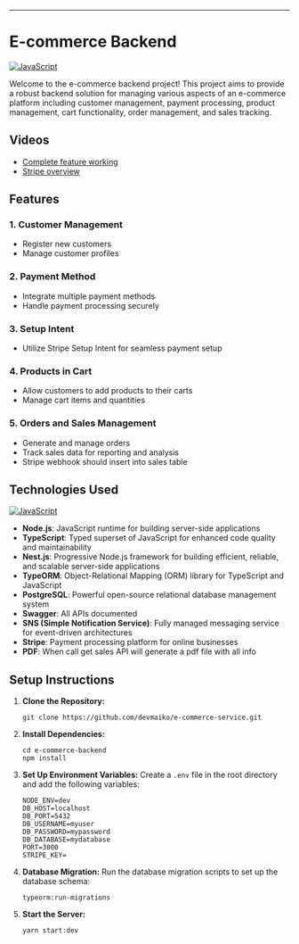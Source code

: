 ---

# E-commerce Backend

[![JavaScript](https://skillicons.dev/icons?i=typescript,nodejs,nestjs,git,postgres,mysql,aws,jest)](https://skillicons.dev)

Welcome to the e-commerce backend project! This project aims to provide a robust backend solution for managing various aspects of an e-commerce platform including customer management, payment processing, product management, cart functionality, order management, and sales tracking.

## Videos
- [Complete feature working](https://drive.google.com/file/d/1Ndmg4dYLnrAAJQCoc3oZeWIVqgPQc3_t/view?usp=sharing)
- [Stripe overview](https://drive.google.com/file/d/1y77NzwBWGcAdr-rta4rayvQq5Uez6_2F/view?usp=sharing)

## Features

### 1. Customer Management
- Register new customers
- Manage customer profiles

### 2. Payment Method
- Integrate multiple payment methods
- Handle payment processing securely

### 3. Setup Intent
- Utilize Stripe Setup Intent for seamless payment setup

### 4. Products in Cart
- Allow customers to add products to their carts
- Manage cart items and quantities

### 5. Orders and Sales Management
- Generate and manage orders
- Track sales data for reporting and analysis
- Stripe webhook should insert into sales table

## Technologies Used
[![JavaScript](https://skillicons.dev/icons?i=typescript,nodejs,nestjs,git,postgres,aws,jest)](https://skillicons.dev)
- **Node.js**: JavaScript runtime for building server-side applications
- **TypeScript**: Typed superset of JavaScript for enhanced code quality and maintainability
- **Nest.js**: Progressive Node.js framework for building efficient, reliable, and scalable server-side applications
- **TypeORM**: Object-Relational Mapping (ORM) library for TypeScript and JavaScript
- **PostgreSQL**: Powerful open-source relational database management system
- **Swagger**: All APIs documented
- **SNS (Simple Notification Service)**: Fully managed messaging service for event-driven architectures
- **Stripe**: Payment processing platform for online businesses
- **PDF**: When call get sales API will generate a pdf file with all info


## Setup Instructions

1. **Clone the Repository:**
   ```
   git clone https://github.com/devmaiko/e-commerce-service.git
   ```

2. **Install Dependencies:**
   ```
   cd e-commerce-backend
   npm install
   ```

3. **Set Up Environment Variables:**
   Create a `.env` file in the root directory and add the following variables:
   ```
   NODE_ENV=dev
   DB_HOST=localhost
   DB_PORT=5432
   DB_USERNAME=myuser
   DB_PASSWORD=mypassword
   DB_DATABASE=mydatabase
   PORT=3000
   STRIPE_KEY=
   ```

4. **Database Migration:**
   Run the database migration scripts to set up the database schema:
   ```
   typeorm:run-migrations
   ```

5. **Start the Server:**
   ```
   yarn start:dev
   ```
